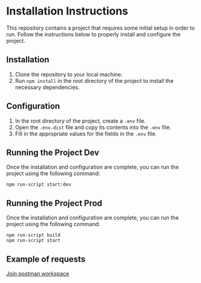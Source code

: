 <h1>Installation Instructions</h1>
<p>This repository contains a project that requires some initial setup in order to run. Follow the instructions below to properly install and configure the project.</p>

<h2>Installation</h2>
<ol>
  <li>Clone the repository to your local machine.</li>
  <li>Run <code>npm install</code> in the root directory of the project to install the necessary dependencies.</li>
</ol>

<h2>Configuration</h2>
<ol>
  <li>In the root directory of the project, create a <code>.env</code> file.</li>
  <li>Open the <code>.env.dist</code> file and copy its contents into the <code>.env</code> file.</li>
  <li>Fill in the appropriate values for the fields in the <code>.env</code> file.</li>
</ol>

<h2>Running the Project Dev</h2>
<p>Once the installation and configuration are complete, you can run the project using the following command:</p>
<pre>
<code>npm run-script start:dev</code>
</pre>

<h2>Running the Project Prod</h2>
<p>Once the installation and configuration are complete, you can run the project using the following command:</p>
<pre>
<code>npm run-script build</code>
<code>npm run-script start</code>
</pre>

<h2>Example of requests</h2>
<a href="https://app.getpostman.com/join-team?invite_code=1170ecffd1aae2d17a6f2f806684f897&target_code=4a606f144dcde1ead1975dfc460418d0">Join postman workspace</a>
